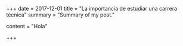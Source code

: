 +++
date = 2017-12-01
title = "La importancia de estudiar una carrera técnica"
summary = "Summary of my post."

content = "Hola"

+++
